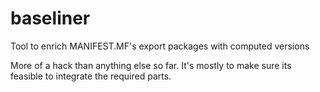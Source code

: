 baseliner
=========

Tool to enrich MANIFEST.MF's export packages with computed versions


More of a hack than anything else so far. It's mostly to make sure its feasible to integrate the required parts. 